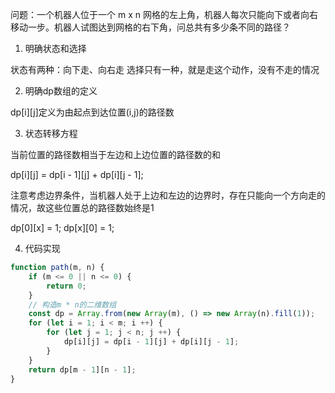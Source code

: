 问题：一个机器人位于一个 m x n 网格的左上角，机器人每次只能向下或者向右移动一步。机器人试图达到网格的右下角，问总共有多少条不同的路径？

1. 明确状态和选择

状态有两种：向下走、向右走
选择只有一种，就是走这个动作，没有不走的情况

2. 明确dp数组的定义

dp[i][j]定义为由起点到达位置(i,j)的路径数

3. 状态转移方程

当前位置的路径数相当于左边和上边位置的路径数的和

dp[i][j] = dp[i - 1][j] + dp[i][j - 1];

注意考虑边界条件，当机器人处于上边和左边的边界时，存在只能向一个方向走的情况，故这些位置总的路径数始终是1

dp[0][x] = 1;
dp[x][0] = 1;

4. 代码实现

```js
function path(m, n) {
    if (m <= 0 || n <= 0) {
        return 0;
    }
    // 构造m * n的二维数组
    const dp = Array.from(new Array(m), () => new Array(n).fill(1));
    for (let i = 1; i < m; i ++) {
        for (let j = 1; j < n; j ++) {
            dp[i][j] = dp[i - 1][j] + dp[i][j - 1];
        }
    }
    return dp[m - 1][n - 1];
}
```